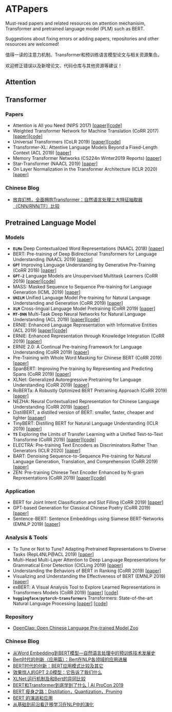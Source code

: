 # ATPapers
Must-read papers and related resources on attention mechanisim, Transformer and pretrained language model (PLM) such as BERT.

Suggestions about fixing errors or adding papers, repositories and other resources are welcomed!

值得一读的注意力机制、Transformer和预训练语言模型论文与相关资源集合。

欢迎修正错误以及新增论文、代码仓库与其他资源等建议！

## Attention

## Transformer
### Papers
- Attention is All you Need (NIPS 2017) [[paper]](http://papers.nips.cc/paper/7181-attention-is-all-you-need)[[code]](https://github.com/jadore801120/attention-is-all-you-need-pytorch)
- Weighted Transformer Network for Machine Translation (CoRR 2017) [[paper]](https://arxiv.org/abs/1711.02132)[[code]](https://github.com/JayParks/transformer)
- Universal Transformers (CoLR 2019) [[paper]](https://openreview.net/forum?id=HyzdRiR9Y7)[[code]](https://github.com/andreamad8/Universal-Transformer-Pytorch)
- Transformer-XL: Attentive Language Models Beyond a Fixed-Length Context (ACL 2019) [[paper]](https://www.aclweb.org/anthology/P19-1285)
- Memory Transformer Networks (CS224n Winter2019 Reports) [[paper]](https://web.stanford.edu/class/cs224n/reports/custom/15778933.pdf)
- Star-Transformer (NAACL 2019) [[paper]](https://arxiv.org/pdf/1902.09113.pdf)
- On Layer Normalization in the Transformer Architecture (ICLR 2020) [[paper]](https://openreview.net/pdf?id=B1x8anVFPr)
### Chinese Blog
- [放弃幻想，全面拥抱Transformer：自然语言处理三大特征抽取器（CNN/RNN/TF）比较](https://zhuanlan.zhihu.com/p/54743941)

## Pretrained Language Model
### Models
- **`ELMo`** Deep Contextualized Word Representations (NAACL 2018) [[paper]](https://aclweb.org/anthology/N18-1202)
- BERT: Pre-training of Deep Bidirectional Transformers for Language Understanding (NAACL 2019) [[paper]](https://www.aclweb.org/anthology/N19-1423)
- **`GPT`** Improving Language Understanding by Generative Pre-Training (CoRR 2018) [[paper]](https://s3-us-west-2.amazonaws.com/openai-assets/research-covers/language-unsupervised/language_understanding_paper.pdf)
- **`GPT-2`** Language Models are Unsupervised Multitask Learners (CoRR 2019) [[paper]](https://www.techbooky.com/wp-content/uploads/2019/02/Better-Language-Models-and-Their-Implications.pdf)[[code]](https://github.com/openai/gpt-2)
- MASS: Masked Sequence to Sequence Pre-training for Language Generation (ICML 2019) [[paper]](http://proceedings.mlr.press/v97/song19d/song19d.pdf)
- **`UNILM`** Unified Language Model Pre-training for Natural Language Understanding and Generation (CoRR 2019) [[paper]](https://arxiv.org/pdf/1905.03197.pdf)
- **`XLM`** Cross-lingual Language Model Pretraining (CoRR 2019) [[paper]](https://arxiv.org/pdf/1901.07291.pdf)
- **`MT-DNN`** Multi-Task Deep Neural Networks for Natural Language Understanding (ACL 2019) [[paper]](https://www.aclweb.org/anthology/P19-1441)[[code]](https://github.com/namisan/mt-dnn)
- ERNIE: Enhanced Language Representation with Informative Entities (ACL 2019) [[paper]](https://www.aclweb.org/anthology/P19-1139)[[code]](https://github.com/thunlp/ERNIE)
- ERNIE: Enhanced Representation through Knowledge Integration (CoRR 2019) [[paper]](https://arxiv.org/pdf/1904.09223.pdf)
- ERNIE 2.0: A Continual Pre-training Framework for Language Understanding (CoRR 2019) [[paper]](https://arxiv.org/pdf/1907.12412.pdf)
- Pre-Training with Whole Word Masking for Chinese BERT (CoRR 2019) [[paper]](https://arxiv.org/pdf/1906.08101.pdf)
- SpanBERT: Improving Pre-training by Representing and Predicting Spans (CoRR 2019) [[paper]](https://arxiv.org/pdf/1907.10529.pdf)
- XLNet: Generalized Autoregressive Pretraining for Language Understanding  (CoRR 2019) [[paper]](https://arxiv.org/pdf/1906.08237.pdf)
- RoBERTa: A Robustly Optimized BERT Pretraining Approach (CoRR 2019) [[paper]](https://arxiv.org/pdf/1907.11692.pdf)
- NEZHA: Neural Contextualized Representation for Chinese Language Understanding (CoRR 2019) [[paper]](https://arxiv.org/abs/1909.00204)
- DistilBERT, a distilled version of BERT: smaller, faster, cheaper and lighter [[papaer]](https://arxiv.org/pdf/1910.01108.pdf)
- TinyBERT: Distilling BERT for Natural Language Understanding (ICLR 2019) [[paper]](https://arxiv.org/pdf/1909.10351.pdf)
- **`T5`** Exploring the Limits of Transfer Learning with a Unified Text-to-Text Transforme (CoRR 2019) [[paper]](https://arxiv.org/abs/1910.10683)[[code]](https://github.com/google-research/text-to-text-transfer-transformer)
- ELECTRA: Pre-training Text Encoders as Discriminators Rather Than Generators (ICLR 2020) [[paper]](https://openreview.net/forum?id=r1xMH1BtvB)
- BART: Denoising Sequence-to-Sequence Pre-training for Natural Language Generation, Translation, and Comprehension (CoRR 2019) [[paper]](https://arxiv.org/abs/1910.13461)
- ZEN: Pre-training Chinese Text Encoder Enhanced by N-gram Representations (CoRR 2019) [[paper]](https://arxiv.org/abs/1911.00720)[[code]](https://github.com/sinovation/zen)
### Application
- BERT for Joint Intent Classification and Slot Filling (CoRR 2019) [[paper]](https://arxiv.org/abs/1902.10909)
- GPT-based Generation for Classical Chinese Poetry (CoRR 2019) [[paper]](https://arxiv.org/abs/1907.00151)
- Sentence-BERT: Sentence Embeddings using Siamese BERT-Networks (EMNLP 2019) [[paper]](https://arxiv.org/abs/1908.10084)
### Analysis & Tools
- To Tune or Not to Tune? Adapting Pretrained Representations to Diverse Tasks (RepL4NLP@ACL 2019) [[paper]](https://www.aclweb.org/anthology/W19-4302/)
- Multi-Head Multi-Layer Attention to Deep Language Representations for Grammatical Error Detection (CICLing 2019) [[paper]](https://arxiv.org/abs/1904.07334)
- Understanding the Behaviors of BERT in Ranking (CoRR 2019) [[paper]](https://arxiv.org/abs/1904.07531)
- Visualizing and Understanding the Effectiveness of BERT (EMNLP 2019) [[paper]](https://arxiv.org/pdf/1908.05620.pdf)
- exBERT: A Visual Analysis Tool to Explore Learned Representations in Transformers Models (CoRR 2019) [[paper]](https://arxiv.org/abs/1910.05276) [[code]](exbert.net)
- **`huggingface/pytorch-transformers`** Transformers: State-of-the-art Natural Language Processing [[paper]](https://arxiv.org/pdf/1910.03771.pdf) [[code]](https://github.com/huggingface/transformers)
### Repository
- [OpenClap: Open Chinese Language Pre-trained Model Zoo](https://github.com/thunlp/OpenCLaP)
### Chinese Blog
- [从Word Embedding到BERT模型—自然语言处理中的预训练技术发展史](https://zhuanlan.zhihu.com/p/49271699)
- [Bert时代的创新（应用篇）：Bert在NLP各领域的应用进展](https://zhuanlan.zhihu.com/p/68446772)
- [BERT时代的创新：BERT应用模式比较及其它](https://zhuanlan.zhihu.com/p/65470719)
- [效果惊人的GPT 2.0模型：它告诉了我们什么](https://zhuanlan.zhihu.com/p/56865533)
- [XLNet:运行机制及和Bert的异同比较](https://zhuanlan.zhihu.com/p/70257427)
- [BERT和Transformer到底学到了什么 | AI ProCon 2019](https://zhuanlan.zhihu.com/p/90167937)
- [BERT 瘦身之路：Distillation，Quantization，Pruning](https://mp.weixin.qq.com/s?__biz=MjM5ODkzMzMwMQ==&mid=2650411686&idx=2&sn=efc5abe3647e8d7a743eecd4280cfeec&chksm=becd94fc89ba1dea133f797592c54458f5748428c36a6a3b33760085f648ea9326204c325236&scene=21#wechat_redirect)
- [BERT 的演进和应用](https://mp.weixin.qq.com/s/u4k-A3dSb2-6PDodWPePhA)
- [从基础到前沿看迁移学习在NLP中的演化](https://mp.weixin.qq.com/s/Xsh3VNLYCxqh5TH_mK1uXQ)
